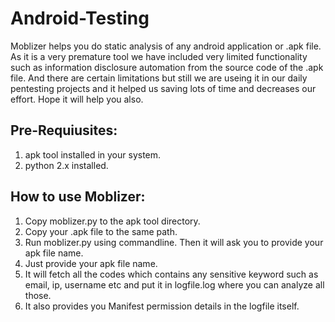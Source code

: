 Android-Testing
===============

Moblizer helps you do static analysis of any android application or .apk file. As it is a very premature tool we have included very limited functionality such as information disclosure automation from the source code of the .apk file. And there are certain limitations but still we are useing it in our daily pentesting projects and it helped us saving lots of time and decreases our effort. Hope it will help you also.


Pre-Requiusites:
----------------
1. apk tool installed in your system.
2. python 2.x installed.


How to use Moblizer:
--------------------
1. Copy moblizer.py to the apk tool directory.
2. Copy your .apk file to the same path.
3. Run moblizer.py using commandline. Then it will ask you to provide your apk file name.
4. Just provide your apk file name.
5. It will fetch all the codes which contains any sensitive keyword such as email, ip, username etc and put it in logfile.log where you can analyze all those.
6. It also provides you Manifest permission details in the logfile itself.
